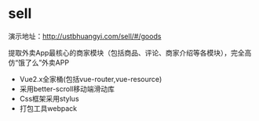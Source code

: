 # sell
演示地址：http://ustbhuangyi.com/sell/#/goods



提取外卖App最核心的商家模块（包括商品、评论、商家介绍等各模块），完全高仿“饿了么”外卖APP

* Vue2.x全家桶(包括vue-router,vue-resource)
* 采用better-scroll移动端滑动库
* Css框架采用stylus
* 打包工具webpack

